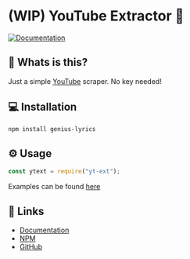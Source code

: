 # (WIP) YouTube Extractor 📼

[![Documentation](https://github.com/zyrouge/ytsr/actions/workflows/docs.yml/badge.svg)](https://github.com/zyrouge/ytsr/actions/workflows/docs.yml)

## 🤔 Whats is this?

Just a simple [YouTube](https://youtube.com) scraper. No key needed!

## 💻 Installation

```bash
npm install genius-lyrics
```

## ⚙️ Usage

```js
const ytext = require("yt-ext");
```

Examples can be found [here](https://github.com/zyrouge/ytsr/tree/main/examples)

## 📎 Links

-   [Documentation](https://yt-ext.js.org)
-   [NPM](https://npmjs.com/package/yt-ext)
-   [GitHub](https://github.com/zyrouge/yt-ext)
